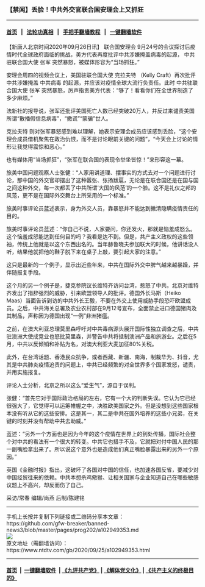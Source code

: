 ### 【禁闻】丢脸！中共外交官联合国安理会上又抓狂
------------------------

#### [首页](https://github.com/gfw-breaker/banned-news3/blob/master/README.md) &nbsp;&nbsp;|&nbsp;&nbsp; [法轮功真相](https://github.com/begood0513/basic/blob/master/README.md)  &nbsp;&nbsp;|&nbsp;&nbsp; [手把手翻墙教程](https://github.com/gfw-breaker/guides/wiki)  &nbsp;&nbsp;|&nbsp;&nbsp; [一键翻墙软件](https://github.com/gfw-breaker/nogfw/blob/master/README.md)  



<div><div class="post_content" itemprop="articleBody">
 <p>
  【新唐人北京时间2020年09月26日讯】
  <ok href="https://www.ntdtv.com/gb/联合国安理会.htm">
   联合国安理会
  </ok>
  9月24号的会议探讨后疫情时代全球政府面临的挑战，美方代表再度批评中共涉嫌掩盖病毒的起源，
  <ok href="https://www.ntdtv.com/gb/中共驻联合国大使.htm">
   中共驻联合国大使
  </ok>
  <ok href="https://www.ntdtv.com/gb/张军.htm">
   张军
  </ok>
  突然暴怒，被媒体形容为“当场抓狂。”
 </p>
 <p>
  安理会周四的视频会议上，美国驻联合国大使
  <ok href="https://www.ntdtv.com/gb/克拉夫特.htm">
   克拉夫特
  </ok>
  （Kelly Craft）再次批评中共涉嫌掩盖
  <ok href="https://www.ntdtv.com/gb/中共病毒.htm">
   中共病毒
  </ok>
  的起源，并应该对疫情全球大流行负责任。此时
  <ok href="https://www.ntdtv.com/gb/中共驻联合国大使.htm">
   中共驻联合国大使
  </ok>
  <ok href="https://www.ntdtv.com/gb/张军.htm">
   张军
  </ok>
  突然暴怒，厉声指责美方代表：“够了！看看你们在全世界制造了多少麻烦。”
 </p>
 <p>
  法新社的报导说，张军还批评美国死亡人数已经突破20万人，并反过来谴责美国所谓“散播假信息病毒”，“撒谎”“蒙骗”世人。
 </p>
 <p>
  <ok href="https://www.ntdtv.com/gb/克拉夫特.htm">
   克拉夫特
  </ok>
  则对张军暴怒感到难以理解，她表示安理会成员应该感到丢脸，“这个安理会成员借机聚焦在政治仇恨，而不是讨论眼前关键的问题”，“今天会上讨论的情形让我觉得震惊和恶心。”
 </p>
 <p>
  也有媒体用“当场抓狂”，“张军在联合国的表现令举坐皆惊！”来形容这一幕。
 </p>
 <p>
  旅美中国问题观察人士张健：“人家用讲道理、摆事实的方式去对一个问题进行讨论，那中国的外交官却摆出了这种嚣张、张扬跋扈，无论是在联合国还是在国与国之间这种外交，每一次都丢了中共所谓‘大国的风范’的一个脸。这不是礼仪之邦的风范，更不是在国际外交舞台上所采用的一个标准。”
 </p>
 <p>
  旅美时事评论员蓝述表示，身为外交人员，靠暴怒并不能达到撇清隐瞒疫情责任的目的。
 </p>
 <p>
  旅美时事评论员蓝述：“你自己不说，人家要问，你还发火，那就是恼羞成怒么。这个恼羞成怒能达到任何目的吗？我看是达不到。但是，共产主义政权的这些领袖，传统上他就是以这个东西出名的。当年赫鲁晓夫参加联大的时候，他讲话没人听，结果他就把他的鞋子脱下来在桌子上敲，要引起大家的注意。”
 </p>
 <p>
  这只是最新的一个例子，显示出近些年来，中共在国际外交中脾气越来越暴躁，并伴随报复手段。
 </p>
 <p>
  这个月的另一个例子是，捷克参院议长维特齐访问台湾，惹怒了中共。北京对维特齐发出了措辞强烈的威胁，引来欧盟领导人的批评。德国外长马斯（Heiko Maas）当面告诉到访的中共外长王毅，不要在外交上使用威胁手段恐吓欧盟成员。之后，中共海关总署及农业农村部在9月12号宣布，全面禁止进口德国猪肉及其制品，声称因为德国出现“一例”非洲猪瘟。
 </p>
 <p>
  之前，在澳大利亚总理莫里森呼吁对中共毒病源头展开国际性独立调查之后，中共驻澳洲大使成竞业也怒批莫里森，并警告中共将抵制澳洲产品和旅游业。之后在5月，中共以反倾销和补贴为名，对澳大利亚大麦加征80%关税。
 </p>
 <p>
  此外，在台湾话题、香港民众抗争，或者西藏、新疆、南海，制裁华为、抖音，尤其是中共肺炎疫情追责的问题上，中共已经频繁的对全世界多个国家发怒，谴责，并用实施报复。
 </p>
 <p>
  评论人士分析，北京之所以这么“爱生气”，源自于误判。
 </p>
 <p>
  张健：“首先它对于国际政治格局的左右，它有一个大的判断失误。它认为它已经很强大了，它觉得可以运筹帷幄之中，决胜欧美国家之外。但是没想到这些国家根本没有听从它的这些安排。这是其一，其二是中共在国外培养的这些小兄弟，在关键的时刻并没有帮助中共去助威。”
 </p>
 <p>
  蓝述：“另外一个方面也是因为今年的这个疫情在世界上的到处传播，国际社会整个对中共的看法有一个很大的转变。中共它也措手不及，它就把对付中国人民的那一副嘴脸拿出来了。所以说这个意外也是造成他们真正嘴脸暴露出来的另外一个原因。”
 </p>
 <p>
  英国《金融时报》指出，这破坏了各国对中国的信任，也加速各国反省，要减少对中国经贸往来的依赖。中共本想杀鸡儆猴、让相关国家与企业知道自己在哪些敏感议题上不高兴，却反而伤了自己。
 </p>
 <p>
  采访/常春 编辑/尚燕 后制/陈建铭
 </p>
 <div class="single_ad">
 </div>
</div>
</div>
<hr/>
手机上长按并复制下列链接或二维码分享本文章：<br/>
https://github.com/gfw-breaker/banned-news3/blob/master/pages/prog202/a102949353.md <br/>
<a href='https://github.com/gfw-breaker/banned-news3/blob/master/pages/prog202/a102949353.md'><img src='https://github.com/gfw-breaker/banned-news3/blob/master/pages/prog202/a102949353.md.png'/></a> <br/>
原文地址（需翻墙访问）：https://www.ntdtv.com/gb/2020/09/25/a102949353.html


------------------------
#### [首页](https://github.com/gfw-breaker/banned-news3/blob/master/README.md) &nbsp;|&nbsp; [一键翻墙软件](https://github.com/gfw-breaker/nogfw/blob/master/README.md) &nbsp;| [《九评共产党》](https://github.com/gfw-breaker/9ping.md/blob/master/README.md#九评之一评共产党是什么) | [《解体党文化》](https://github.com/gfw-breaker/jtdwh.md/blob/master/README.md) | [《共产主义的终极目的》](https://github.com/gfw-breaker/gczydzjmd.md/blob/master/README.md)


<img src='http://gfw-breaker.win/banned-news3/pages/prog202/a102949353.md' width='0px' height='0px'/>
